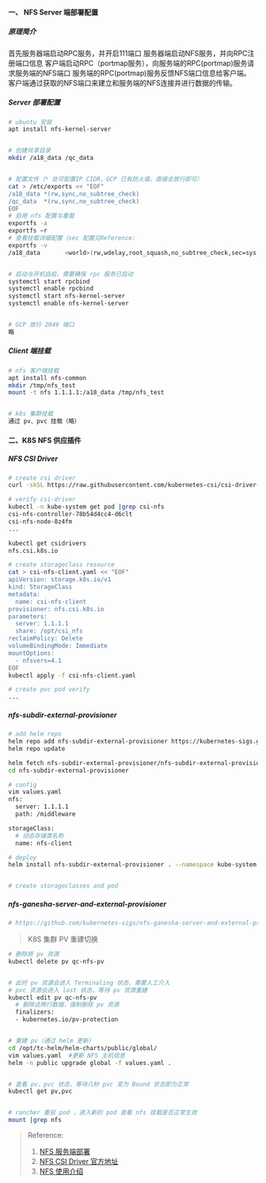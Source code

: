 #### 一、 NFS Server 端部署配置
##### 原理简介
首先服务器端启动RPC服务，并开启111端口
服务器端启动NFS服务，并向RPC注册端口信息
客户端启动RPC（portmap服务），向服务端的RPC(portmap)服务请求服务端的NFS端口
服务端的RPC(portmap)服务反馈NFS端口信息给客户端。
客户端通过获取的NFS端口来建立和服务端的NFS连接并进行数据的传输。

##### Server 部署配置
```bash
# ubuntu 安装
apt install nfs-kernel-server


# 创建共享目录
mkdir /a18_data /qc_data


# 配置文件（* 处可配置IP CIDR，GCP 已有防火墙，直接全放行即可）
cat > /etc/exports << "EOF"
/a18_data *(rw,sync,no_subtree_check)
/qc_data  *(rw,sync,no_subtree_check)
EOF
# 启用 nfs 配置与重载
exportfs -a
exportfs –r
# 查看挂载详细配置（sec 配置见Reference:
exportfs -v
/a18_data       <world>(rw,wdelay,root_squash,no_subtree_check,sec=sys,rw,secure,root_squash,no_all_squash)


# 启动与开机自启，需要确保 rpc 服务已启动
systemctl start rpcbind
systemctl enable rpcbind
systemctl start nfs-kernel-server
systemctl enable nfs-kernel-server


# GCP 放行 2049 端口
略
```


##### Client 端挂载
```bash
# nfs 客户端挂载
apt install nfs-common
mkdir /tmp/nfs_test
mount -t nfs 1.1.1.1:/a18_data /tmp/nfs_test


# k8s 集群挂载
通过 pv、pvc 挂载（略）

```


#### 二、K8S NFS 供应插件
##### NFS CSI Driver
```bash
# create csi driver 
curl -skSL https://raw.githubusercontent.com/kubernetes-csi/csi-driver-nfs/master/deploy/install-driver.sh | bash -s master --

# verify csi-driver
kubectl -n kube-system get pod |grep csi-nfs
csi-nfs-controller-78b54d4cc4-d6clt 
csi-nfs-node-8z4fm
...

kubectl get csidrivers
nfs.csi.k8s.io 

# create storageclass resource
cat > csi-nfs-client.yaml << "EOF"
apiVersion: storage.k8s.io/v1
kind: StorageClass
metadata:
  name: csi-nfs-client
provisioner: nfs.csi.k8s.io
parameters:
  server: 1.1.1.1
  share: /opt/csi_nfs
reclaimPolicy: Delete
volumeBindingMode: Immediate
mountOptions:
  - nfsvers=4.1
EOF
kubectl apply -f csi-nfs-client.yaml

# create pvc pod verify
...

```


##### nfs-subdir-external-provisioner
```bash
# add helm repo
helm repo add nfs-subdir-external-provisioner https://kubernetes-sigs.github.io/nfs-subdir-external-provisioner/
helm repo update

helm fetch nfs-subdir-external-provisioner/nfs-subdir-external-provisioner --untar
cd nfs-subdir-external-provisioner

# config
vim values.yaml
nfs:
  server: 1.1.1.1
  path: /middleware

storageClass:
  # 动态存储类名称
  name: nfs-client

# deploy
helm install nfs-subdir-external-provisioner . --namespace kube-system


# create storageclasses and pod 

```


##### nfs-ganesha-server-and-external-provisioner
```bash
# https://github.com/kubernetes-sigs/nfs-ganesha-server-and-external-provisioner
```


>K8S 集群 PV 重建切换
```bash
# 删除原 pv 资源
kubectl delete pv qc-nfs-pv


# 此时 pv 资源会进入 Terminaling 状态，需要人工介入
# pvc 资源会进入 lost 状态，等待 pv 资源重建
kubectl edit pv qc-nfs-pv
  # 删除这两行数据，强制删除 pv 资源
  finalizers:
  - kubernetes.io/pv-protection


# 重建 pv（通过 helm 更新）
cd /opt/tc-helm/helm-charts/public/global/
vim values.yaml  #更新 NFS 主机信息
helm -n public upgrade global -f values.yaml .


# 查看 pv，pvc 状态，等待几秒 pvc 变为 Bound 状态即为正常
kubectl get pv,pvc


# rancher 重启 pod ，进入新的 pod 查看 nfs 挂载是否正常生效
mount |grep nfs

```




>Reference:
>1. [NFS 服务端部署](https://cshihong.github.io/2018/10/16/NFS%E6%9C%8D%E5%8A%A1%E5%99%A8%E6%90%AD%E5%BB%BA%E4%B8%8E%E9%85%8D%E7%BD%AE/)
>2. [NFS CSI Driver 官方地址](https://github.com/kubernetes-csi/csi-driver-nfs/blob/master/docs/install-csi-driver-master.md)
>3. [NFS 使用介绍](http://www.lishuai.fun/2021/08/12/k8s-nfs-pv/#/%E5%AD%98%E5%82%A8%E7%B1%BB%E4%BD%BF%E7%94%A8%EF%BC%88%E5%8A%A8%E6%80%81%E9%85%8D%E7%BD%AE)